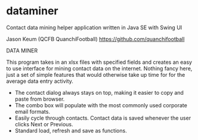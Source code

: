 # dataminer
Contact data mining helper application written in Java SE with Swing UI

Jason Keum (QCFB QuanchiFootball)
https://github.com/quanchifootball

DATA MINER

This program takes in an xlsx files with specified fields and creates an easy to use interface for mining contact data on the internet.
Nothing fancy here, just a set of simple features that would otherwise take up time for for the average data entry activity.
 * The contact dialog always stays on top, making it easier to copy and paste from browser.
 * The combo box will populate with the most commonly used corporate email formats.
 * Easily cycle through contacts. Contact data is saved whenever the user clicks Next or Previous.
 * Standard load, refresh and save as functions.

